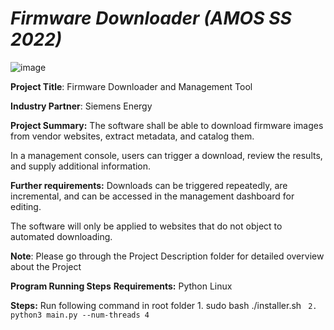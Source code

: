 # _Firmware Downloader (AMOS SS 2022)_

![image](https://user-images.githubusercontent.com/104498119/168901090-445c6709-dfa1-4592-a9bc-ab61af57d433.png)


**Project Title**: Firmware Downloader and Management Tool

**Industry Partner**: Siemens Energy

**Project Summary:**
The software shall be able to
  download firmware images from vendor websites,
  extract metadata, and
  catalog them.

In a management console,
  users can trigger a download,
  review the results, and
  supply additional information.

**Further requirements:** 
Downloads
  can be triggered repeatedly,
  are incremental, and
  can be accessed in the management dashboard for editing.

The software will only be applied to websites that do not object to automated downloading.

**Note**: Please go through the Project Description folder for detailed overview about the Project

**Program Running Steps**
**Requirements:**
  Python
  Linux
  
**Steps:**
  Run following command in root folder
    1. sudo bash ./installer.sh
	` 2. python3 main.py --num-threads 4`

